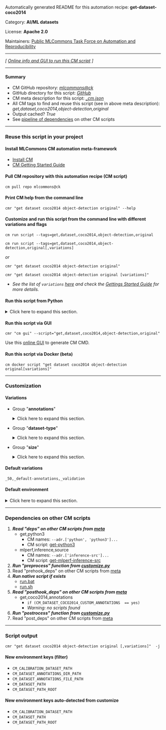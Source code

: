 Automatically generated README for this automation recipe: **get-dataset-coco2014**

Category: **AI/ML datasets**

License: **Apache 2.0**

Maintainers: [Public MLCommons Task Force on Automation and Reproducibility](https://github.com/mlcommons/ck/blob/master/docs/taskforce.md)

---
*[ [Online info and GUI to run this CM script](https://access.cknowledge.org/playground/?action=scripts&name=get-dataset-coco2014,3f7ad9d42f4040f8) ]*

---
#### Summary

* CM GitHub repository: *[mlcommons@ck](https://github.com/mlcommons/ck/tree/dev/cm-mlops)*
* GitHub directory for this script: *[GitHub](https://github.com/mlcommons/ck/tree/dev/cm-mlops/script/get-dataset-coco2014)*
* CM meta description for this script: *[_cm.json](_cm.json)*
* All CM tags to find and reuse this script (see in above meta description): *get,dataset,coco2014,object-detection,original*
* Output cached? *True*
* See [pipeline of dependencies](#dependencies-on-other-cm-scripts) on other CM scripts


---
### Reuse this script in your project

#### Install MLCommons CM automation meta-framework

* [Install CM](https://access.cknowledge.org/playground/?action=install)
* [CM Getting Started Guide](https://github.com/mlcommons/ck/blob/master/docs/getting-started.md)

#### Pull CM repository with this automation recipe (CM script)

```cm pull repo mlcommons@ck```

#### Print CM help from the command line

````cmr "get dataset coco2014 object-detection original" --help````

#### Customize and run this script from the command line with different variations and flags

`cm run script --tags=get,dataset,coco2014,object-detection,original`

`cm run script --tags=get,dataset,coco2014,object-detection,original[,variations] `

*or*

`cmr "get dataset coco2014 object-detection original"`

`cmr "get dataset coco2014 object-detection original [variations]" `


* *See the list of `variations` [here](#variations) and check the [Gettings Started Guide](https://github.com/mlcommons/ck/blob/dev/docs/getting-started.md) for more details.*

#### Run this script from Python

<details>
<summary>Click here to expand this section.</summary>

```python

import cmind

r = cmind.access({'action':'run'
                  'automation':'script',
                  'tags':'get,dataset,coco2014,object-detection,original'
                  'out':'con',
                  ...
                  (other input keys for this script)
                  ...
                 })

if r['return']>0:
    print (r['error'])

```

</details>


#### Run this script via GUI

```cmr "cm gui" --script="get,dataset,coco2014,object-detection,original"```

Use this [online GUI](https://cKnowledge.org/cm-gui/?tags=get,dataset,coco2014,object-detection,original) to generate CM CMD.

#### Run this script via Docker (beta)

`cm docker script "get dataset coco2014 object-detection original[variations]" `

___
### Customization


#### Variations

  * Group "**annotations**"
    <details>
    <summary>Click here to expand this section.</summary>

    * `_custom-annotations`
      - Environment variables:
        - *CM_DATASET_COCO2014_CUSTOM_ANNOTATIONS*: `yes`
      - Workflow:
    * **`_default-annotations`** (default)
      - Environment variables:
        - *CM_DATASET_COCO2014_CUSTOM_ANNOTATIONS*: `no`
      - Workflow:

    </details>


  * Group "**dataset-type**"
    <details>
    <summary>Click here to expand this section.</summary>

    * `_calibration`
      - Environment variables:
        - *CM_CALIBRATION_DATASET_WGET_URL*: `https://github.com/mlcommons/inference/blob/master/calibration/openimages/openimages_cal_images_list.txt`
        - *CM_DATASET_CALIBRATION*: `yes`
      - Workflow:
    * **`_validation`** (default)
      - Environment variables:
        - *CM_DATASET_CALIBRATION*: `no`
      - Workflow:

    </details>


  * Group "**size**"
    <details>
    <summary>Click here to expand this section.</summary>

    * **`_50`** (default)
      - Environment variables:
        - *CM_DATASET_SIZE*: `50`
      - Workflow:
    * `_500`
      - Environment variables:
        - *CM_DATASET_SIZE*: `500`
      - Workflow:
    * `_full`
      - Environment variables:
        - *CM_DATASET_SIZE*: ``
      - Workflow:
    * `_size.#`
      - Environment variables:
        - *CM_DATASET_SIZE*: `#`
      - Workflow:

    </details>


#### Default variations

`_50,_default-annotations,_validation`
#### Default environment

<details>
<summary>Click here to expand this section.</summary>

These keys can be updated via `--env.KEY=VALUE` or `env` dictionary in `@input.json` or using script flags.

* CM_DATASET_CALIBRATION: `no`

</details>

___
### Dependencies on other CM scripts


  1. ***Read "deps" on other CM scripts from [meta](https://github.com/mlcommons/ck/tree/dev/cm-mlops/script/get-dataset-coco2014/_cm.json)***
     * get,python3
       * CM names: `--adr.['python', 'python3']...`
       - CM script: [get-python3](https://github.com/mlcommons/ck/tree/master/cm-mlops/script/get-python3)
     * mlperf,inference,source
       * CM names: `--adr.['inference-src']...`
       - CM script: [get-mlperf-inference-src](https://github.com/mlcommons/ck/tree/master/cm-mlops/script/get-mlperf-inference-src)
  1. ***Run "preprocess" function from [customize.py](https://github.com/mlcommons/ck/tree/dev/cm-mlops/script/get-dataset-coco2014/customize.py)***
  1. Read "prehook_deps" on other CM scripts from [meta](https://github.com/mlcommons/ck/tree/dev/cm-mlops/script/get-dataset-coco2014/_cm.json)
  1. ***Run native script if exists***
     * [run.bat](https://github.com/mlcommons/ck/tree/dev/cm-mlops/script/get-dataset-coco2014/run.bat)
     * [run.sh](https://github.com/mlcommons/ck/tree/dev/cm-mlops/script/get-dataset-coco2014/run.sh)
  1. ***Read "posthook_deps" on other CM scripts from [meta](https://github.com/mlcommons/ck/tree/dev/cm-mlops/script/get-dataset-coco2014/_cm.json)***
     * get,coco2014,annotations
       * `if (CM_DATASET_COCO2014_CUSTOM_ANNOTATIONS  == yes)`
       - *Warning: no scripts found*
  1. ***Run "postrocess" function from [customize.py](https://github.com/mlcommons/ck/tree/dev/cm-mlops/script/get-dataset-coco2014/customize.py)***
  1. Read "post_deps" on other CM scripts from [meta](https://github.com/mlcommons/ck/tree/dev/cm-mlops/script/get-dataset-coco2014/_cm.json)

___
### Script output
`cmr "get dataset coco2014 object-detection original [,variations]"  -j`
#### New environment keys (filter)

* `CM_CALIBRATION_DATASET_PATH`
* `CM_DATASET_ANNOTATIONS_DIR_PATH`
* `CM_DATASET_ANNOTATIONS_FILE_PATH`
* `CM_DATASET_PATH`
* `CM_DATASET_PATH_ROOT`
#### New environment keys auto-detected from customize

* `CM_CALIBRATION_DATASET_PATH`
* `CM_DATASET_PATH`
* `CM_DATASET_PATH_ROOT`